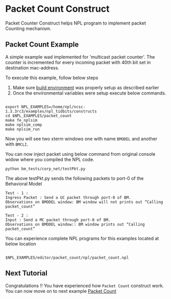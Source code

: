 # Packet Count Construct

Packet Counter Construct helps NPL program to implement packet Counting mechanism.

## Packet Count Example 

A simple example wad implemented for 'multicast packet counter'. The counter is incremented for every incoming packet with 40th bit set in destination mac-address.

To execute this example, follow below steps

1. Make sure [build environment](https://github.com/nplang/NPL-Tutorials#npl-build-enivronment) was properly setup as described earlier
2. Once the environmental variables were setup execute below commands. 
````

export NPL_EXAMPLES=/home/npl/ncsc-1.3.3rc3/examples/npl_tidbits/constructs
cd $NPL_EXAMPLES/packet_count
make fe_nplsim
make nplsim_comp
make nplsim_run

````

Now you will see two xterm windows one with name ```BMODEL``` and another with ```BMCLI```. 

You can now inject packet using below command  from original console widow where you compiled the NPL code. 

````
python bm_tests/corp_net/testPkt.py

````

The above testPkt.py sends the following packets to port-0 of the Behavioral Model

````
Test - 1 :
Ingress Packet : Send a UC packet through port-0 of BM.
Observations on BMODEL window: BM window will not prints out “Calling packet_count”

Test - 2 :
Input : Send a MC packet through port-0 of BM.
Observations on BMODEL window:: BM window prints out “Calling packet_count”

````

You can experience complete NPL programs for this examples located at below location

````

$NPL_EXAMPLES/editor/packet_count/npl/packet_count.npl

````

## Next Tutorial 

Congratulations !!
You have experienced how ```Packet Count``` construct work. You can now move on to next example [Packet Count](https://github.com/nplang/NPL-Tutorials/blob/master/NPL-Titbits/Packet-Drop)
